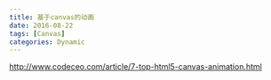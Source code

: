 ```yaml
---
title: 基于canvas的动画
date: 2016-08-22
tags: [Canvas]
categories: Dynamic
---
```


http://www.codeceo.com/article/7-top-html5-canvas-animation.html